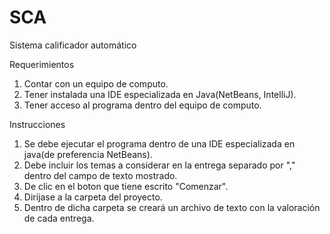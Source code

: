 # SCA
Sistema calificador automático 

Requerimientos

1. Contar con un equipo de computo.
2. Tener instalada una IDE especializada en Java(NetBeans, IntelliJ).
3. Tener acceso al programa dentro del equipo de computo.

Instrucciones

1. Se debe ejecutar el programa dentro de una IDE especializada en java(de preferencia NetBeans).
2. Debe incluir los temas a considerar en la entrega separado por "," dentro del campo de texto mostrado.
3. De clic en el boton que tiene escrito "Comenzar".
4. Dirijase a la carpeta del proyecto.
5. Dentro de dicha carpeta se creará un archivo de texto con la valoración de cada entrega.
